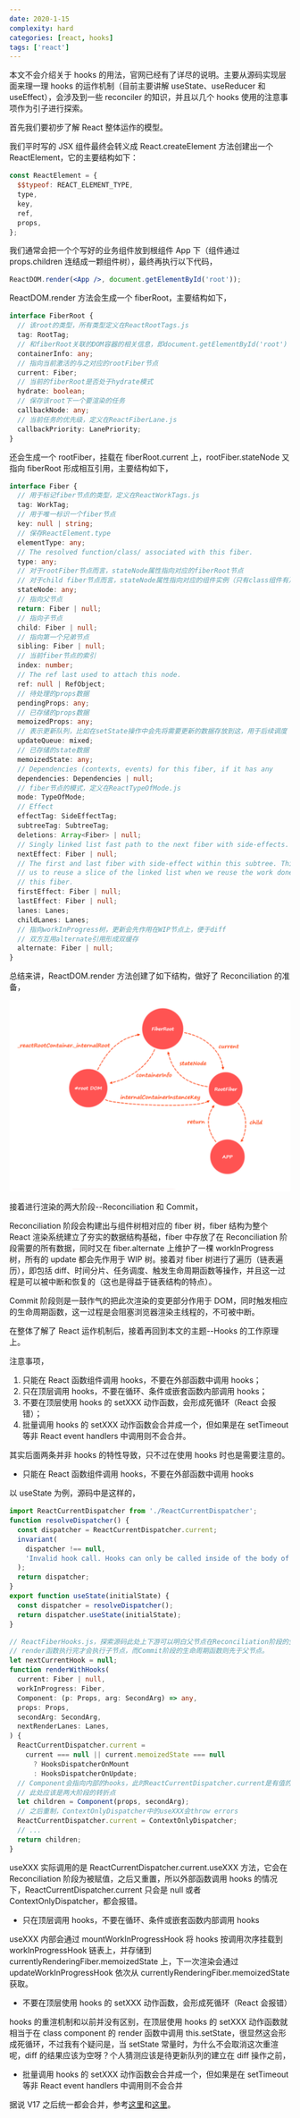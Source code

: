 ```yaml
---
date: 2020-1-15
complexity: hard
categories: [react, hooks]
tags: ['react']
---
```


本文不会介绍关于 hooks 的用法，官网已经有了详尽的说明。主要从源码实现层面来理一理 hooks 的运作机制（目前主要讲解 useState、useReducer 和 useEffect），会涉及到一些 reconciler 的知识，并且以几个 hooks 使用的注意事项作为引子进行探索。

首先我们要初步了解 React 整体运作的模型。

我们平时写的 JSX 组件最终会转义成 React.createElement 方法创建出一个 ReactElement，它的主要结构如下：

```js
const ReactElement = {
  $$typeof: REACT_ELEMENT_TYPE,
  type,
  key,
  ref,
  props,
};
```

我们通常会把一个个写好的业务组件放到根组件 App 下（组件通过 props.children 连结成一颗组件树），最终再执行以下代码，

```jsx
ReactDOM.render(<App />, document.getElementById('root'));
```

ReactDOM.render 方法会生成一个 fiberRoot，主要结构如下，

```ts
interface FiberRoot {
  // 该root的类型，所有类型定义在ReactRootTags.js
  tag: RootTag;
  // 和fiberRoot关联的DOM容器的相关信息，即document.getElementById('root')
  containerInfo: any;
  // 指向当前激活的与之对应的rootFiber节点
  current: Fiber;
  // 当前的fiberRoot是否处于hydrate模式
  hydrate: boolean;
  // 保存该root下一个要渲染的任务
  callbackNode: any;
  // 当前任务的优先级，定义在ReactFiberLane.js
  callbackPriority: LanePriority;
}
```

还会生成一个 rootFiber，挂载在 fiberRoot.current 上，rootFiber.stateNode 又指向 fiberRoot 形成相互引用，主要结构如下，

```ts
interface Fiber {
  // 用于标记fiber节点的类型，定义在ReactWorkTags.js
  tag: WorkTag;
  // 用于唯一标识一个fiber节点
  key: null | string;
  // 保存ReactElement.type
  elementType: any;
  // The resolved function/class/ associated with this fiber.
  type: any;
  // 对于rootFiber节点而言，stateNode属性指向对应的fiberRoot节点
  // 对于child fiber节点而言，stateNode属性指向对应的组件实例（只有class组件有）
  stateNode: any;
  // 指向父节点
  return: Fiber | null;
  // 指向子节点
  child: Fiber | null;
  // 指向第一个兄弟节点
  sibling: Fiber | null;
  // 当前fiber节点的索引
  index: number;
  // The ref last used to attach this node.
  ref: null | RefObject;
  // 待处理的props数据
  pendingProps: any;
  // 已存储的props数据
  memoizedProps: any;
  // 表示更新队列，比如在setState操作中会先将需要更新的数据存放到这，用于后续调度
  updateQueue: mixed;
  // 已存储的state数据
  memoizedState: any;
  // Dependencies (contexts, events) for this fiber, if it has any
  dependencies: Dependencies | null;
  // fiber节点的模式，定义在ReactTypeOfMode.js
  mode: TypeOfMode;
  // Effect
  effectTag: SideEffectTag;
  subtreeTag: SubtreeTag;
  deletions: Array<Fiber> | null;
  // Singly linked list fast path to the next fiber with side-effects.
  nextEffect: Fiber | null;
  // The first and last fiber with side-effect within this subtree. This allows
  // us to reuse a slice of the linked list when we reuse the work done within
  // this fiber.
  firstEffect: Fiber | null;
  lastEffect: Fiber | null;
  lanes: Lanes;
  childLanes: Lanes;
  // 指向workInProgress树，更新会先作用在WIP节点上，便于diff
  // 双方互用alternate引用形成双缓存
  alternate: Fiber | null;
}
```

总结来讲，ReactDOM.render 方法创建了如下结构，做好了 Reconciliation 的准备，

![](images/react_dom_render.png)

接着进行渲染的两大阶段--Reconciliation 和 Commit，

Reconciliation 阶段会构建出与组件树相对应的 fiber 树，fiber 结构为整个 React 渲染系统建立了夯实的数据结构基础，fiber 中存放了在 Reconciliation 阶段需要的所有数据，同时又在 fiber.alternate 上维护了一棵 workInProgress 树，所有的 update 都会先作用于 WIP 树。接着对 fiber 树进行了遍历（链表遍历），即包括 diff、时间分片、任务调度、触发生命周期函数等操作，并且这一过程是可以被中断和恢复的（这也是得益于链表结构的特点）。

Commit 阶段则是一鼓作气的把此次渲染的变更部分作用于 DOM，同时触发相应的生命周期函数，这一过程是会阻塞浏览器渲染主线程的，不可被中断。

在整体了解了 React 运作机制后，接着再回到本文的主题--Hooks 的工作原理上。

注意事项，

1. 只能在 React 函数组件调用 hooks，不要在外部函数中调用 hooks；
2. 只在顶层调用 hooks，不要在循环、条件或嵌套函数内部调用 hooks；
3. 不要在顶层使用 hooks 的 setXXX 动作函数，会形成死循环（React 会报错）；
4. 批量调用 hooks 的 setXXX 动作函数会合并成一个，但如果是在 setTimeout 等非 React event handlers 中调用则不会合并。

其实后面两条并非 hooks 的特性导致，只不过在使用 hooks 时也是需要注意的。

- 只能在 React 函数组件调用 hooks，不要在外部函数中调用 hooks

以 useState 为例，源码中是这样的，

```js
import ReactCurrentDispatcher from './ReactCurrentDispatcher';
function resolveDispatcher() {
  const dispatcher = ReactCurrentDispatcher.current;
  invariant(
    dispatcher !== null,
    'Invalid hook call. Hooks can only be called inside of the body of a function component.',
  );
  return dispatcher;
}
export function useState(initialState) {
  const dispatcher = resolveDispatcher();
  return dispatcher.useState(initialState);
}
```

```ts
// ReactFiberHooks.js，探索源码此处上下游可以明白父节点在Reconciliation阶段的生命周期函数和
// render函数执行完才会执行子节点，而Commit阶段的生命周期函数则先于父节点。
let nextCurrentHook = null;
function renderWithHooks(
  current: Fiber | null,
  workInProgress: Fiber,
  Component: (p: Props, arg: SecondArg) => any,
  props: Props,
  secondArg: SecondArg,
  nextRenderLanes: Lanes,
) {
  ReactCurrentDispatcher.current =
    current === null || current.memoizedState === null
      ? HooksDispatcherOnMount
      : HooksDispatcherOnUpdate;
  // Component会指向内部的hooks，此时ReactCurrentDispatcher.current是有值的
  // 此处应该是两大阶段的转折点
  let children = Component(props, secondArg);
  // 之后重制，ContextOnlyDispatcher中的useXXX会throw errors
  ReactCurrentDispatcher.current = ContextOnlyDispatcher;
  // ...
  return children;
}
```

useXXX 实际调用的是 ReactCurrentDispatcher.current.useXXX 方法，它会在 Reconciliation 阶段为被赋值，之后又重置，所以外部函数调用 hooks 的情况下，ReactCurrentDispatcher.current 只会是 null 或者 ContextOnlyDispatcher，都会报错。

- 只在顶层调用 hooks，不要在循环、条件或嵌套函数内部调用 hooks

useXXX 内部会通过 mountWorkInProgressHook 将 hooks 按调用次序挂载到 workInProgressHook 链表上，并存储到 currentlyRenderingFiber.memoizedState 上，下一次渲染会通过 updateWorkInProgressHook 依次从 currentlyRenderingFiber.memoizedState 获取。

- 不要在顶层使用 hooks 的 setXXX 动作函数，会形成死循环（React 会报错）

hooks 的重渲机制和以前并没有区别，在顶层使用 hooks 的 setXXX 动作函数就相当于在 class component 的 render 函数中调用 this.setState，很显然这会形成死循环，不过我有个疑问是，当 setState 常量时，为什么不会取消这次重渲呢，diff 的结果应该为空呀？个人猜测应该是待更新队列的建立在 diff 操作之前，

- 批量调用 hooks 的 setXXX 动作函数会合并成一个，但如果是在 setTimeout 等非 React event handlers 中调用则不会合并

据说 V17 之后统一都会合并，参考[这里][2]和[这里][3]。

[1]: https://www.cnblogs.com/tangshiwei/p/12209461.html
[2]: https://stackoverflow.com/questions/48563650/does-react-keep-the-order-for-state-updates/48610973#48610973
[3]: https://github.com/facebook/react/issues/11527#issuecomment-360199710
